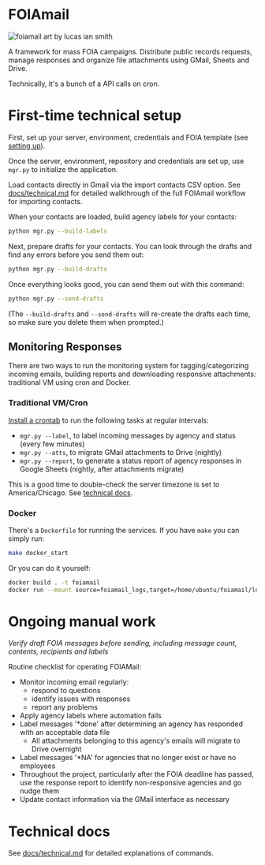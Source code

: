 # FOIAmail

![foiamail art by lucas ian smith](https://github.com/bettergov/foiamail/blob/master/IMG_0441_01.jpg)

A framework for mass FOIA campaigns. Distribute public records requests, manage responses and organize file attachments using GMail, Sheets and Drive.

Technically, it's a bunch of a API calls on cron.

# First-time technical setup

First, set up your server, environment, credentials and FOIA template (see [setting up](docs/setting-up.md)).

Once the server, environment, repository and credentials are set up, use `mgr.py` to initialize the application.

Load contacts directly in Gmail via the import contacts CSV option. See [docs/technical.md](docs/technical.md) for detailed walkthrough of the full FOIAmail workflow for importing contacts.

When your contacts are loaded, build agency labels for your contacts:

```bash
python mgr.py --build-labels
```

Next, prepare drafts for your contacts. You can look through the drafts and find any errors before you send them out:

```bash
python mgr.py --build-drafts
```

Once everything looks good, you can send them out with this command:

```bash
python mgr.py --send-drafts
```

(The `--build-drafts` and `--send-drafts` will re-create the drafts each time, so make sure you delete them when prompted.)

## Monitoring Responses

There are two ways to run the monitoring system for tagging/categorizing incoming emails, building reports and downloading responsive attachments: traditional VM using cron and Docker.

### Traditional VM/Cron

[Install a crontab](http://www.ubuntututorials.com/use-crontab-ubuntu/) to run the following tasks at regular intervals:
- `mgr.py --label`, to label incoming messages by agency and status (every few minutes)
- `mgr.py --atts`, to migrate GMail attachments to Drive (nightly)
- `mgr.py --report`, to generate a status report of agency responses in Google Sheets (nightly, after attachments migrate)

This is a good time to double-check the server timezone is set to America/Chicago. See [technical docs](docs/technical.md).

### Docker

There's a `Dockerfile` for running the services. If you have `make` you can simply run:

```bash
make docker_start
```

Or you can do it yourself:

```bash
docker build . -t foiamail
docker run --mount source=foiamail_logs,target=/home/ubuntu/foiamail/log/logs -t foiamail
```

# Ongoing manual work

_Verify draft FOIA messages before sending, including message count, contents, recipients and labels_  

Routine checklist for operating FOIAMail:
- Monitor incoming email regularly:
  - respond to questions 
  - identify issues with responses
  - report any problems
- Apply agency labels where automation fails
- Label messages '\*done' after determining an agency has responded with an acceptable data file
  - All attachments belonging to this agency's emails will migrate to Drive overnight
- Label messages '\*NA' for agencies that no longer exist or have no employees
- Throughout the project, particularly after the FOIA deadline has passed, use the response report to identify non-responsive agencies and go nudge them
- Update contact information via the GMail interface as necessary

# Technical docs

See [docs/technical.md](docs/technical.md) for detailed explanations of commands.
